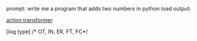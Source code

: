 prompt: write me a program that adds two numbers in python
load
output:

[action transformer](https://www.leewayhertz.com/action-transformer-model/#:~:text=Overall%2C%20intent%20recognition%20in%20an,continuously%20learning%20from%20new%20data.)


[log type]
 /* OT, IN, ER, FT, FC*/